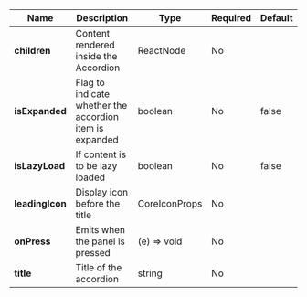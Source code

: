 | **Name**        | **Description**                                         | **Type**      | **Required** | **Default** |
|-----------------|---------------------------------------------------------|---------------|--------------|-------------|
| **children**    | Content rendered inside the Accordion                   | ReactNode     | No           |             |
| **isExpanded**  | Flag to indicate whether the accordion item is expanded | boolean       | No           | false       |
| **isLazyLoad**  | If content is to be lazy loaded                         | boolean       | No           | false       |
| **leadingIcon** | Display icon before the title                           | CoreIconProps | No           |             |
| **onPress**     | Emits when the panel is pressed                         | (e) => void   | No           |             |
| **title**       | Title of the accordion                                  | string        | No           |             |
